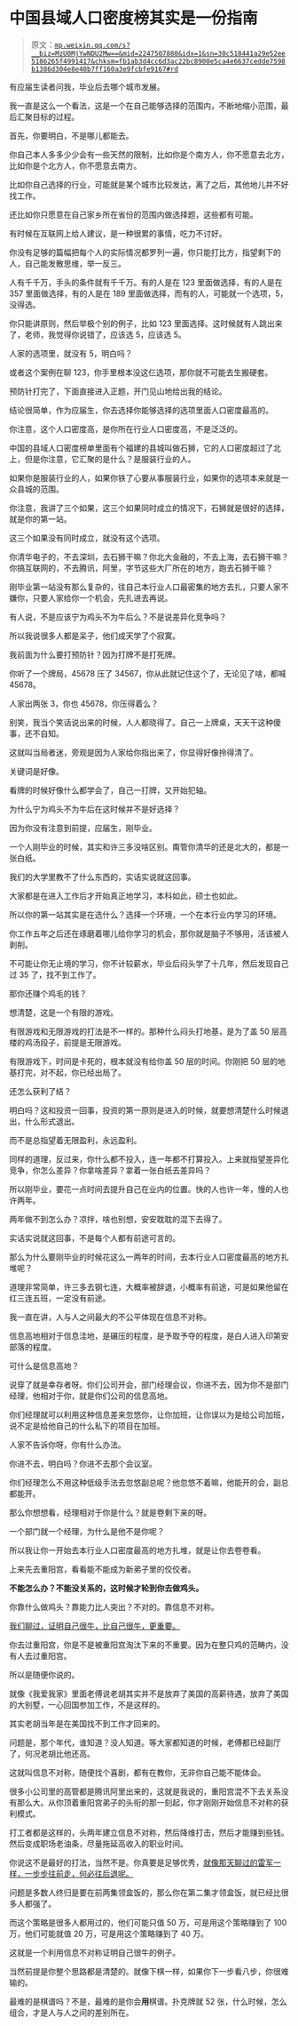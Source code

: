 # 中国县域人口密度榜其实是一份指南

> 原文：[`mp.weixin.qq.com/s?__biz=MzU0MjYwNDU2Mw==&mid=2247507880&idx=1&sn=30c518441a29e52ee5186265f4991417&chksm=fb1ab3d4cc6d3ac22bc8900e5ca4e6637cedde7598b1386d304e8e40b7ff160a3e9fcbfe9167#rd`](http://mp.weixin.qq.com/s?__biz=MzU0MjYwNDU2Mw==&mid=2247507880&idx=1&sn=30c518441a29e52ee5186265f4991417&chksm=fb1ab3d4cc6d3ac22bc8900e5ca4e6637cedde7598b1386d304e8e40b7ff160a3e9fcbfe9167#rd)

有应届生读者问我，毕业后去哪个城市发展。

我一直是这么一个看法，这是一个在自己能够选择的范围内，不断地缩小范围，最后汇聚目标的过程。

首先，你要明白，不是哪儿都能去。

你自己本人多多少少会有一些天然的限制，比如你是个南方人，你不愿意去北方，比如你是个北方人，你不愿意去南方。

比如你自己选择的行业，可能就是某个城市比较发达，离了之后，其他地儿并不好找工作。

还比如你只愿意在自己家乡所在省份的范围内做选择题，这些都有可能。

有时候在互联网上给人建议，是一种很累的事情，吃力不讨好。

你没有足够的篇幅把每个人的实际情况都罗列一遍，你只能打比方，指望剩下的人，自己能发散思维，举一反三。

人有千千万，手头的条件就有千千万。有的人是在 123 里面做选择，有的人是在 357 里面做选择，有的人是在 189 里面做选择，而有的人，可能就一个选项，5，没得选。

你只能讲原则，然后举极个别的例子，比如 123 里面选择。这时候就有人跳出来了，老师，我觉得你说错了，应该选 5，应该选 5。

人家的选项里，就没有 5，明白吗？

或者这个案例在聊 123，你手里根本没这仨选项，那你就不可能去生搬硬套。

预防针打完了，下面直接进入正题，开门见山地给出我的结论。

结论很简单，作为应届生，你去选择你能够选择的选项里面人口密度最高的。

你注意，这个人口密度高，是你所在行业人口密度高，不是泛泛的。

中国的县域人口密度榜单里面有个福建的县城叫做石狮，它的人口密度超过了北上，但是你注意，它汇聚的是什么？是服装行业的人。

如果你是服装行业的人，如果你铁了心要从事服装行业，如果你的选项本来就是一众县城的范围。

你注意，我讲了三个如果，这三个如果同时成立的情况下，石狮就是很好的选择，就是你的第一站。

这三个如果没有同时成立，就没有这个选项。

你清华电子的，不去深圳，去石狮干嘛？你北大金融的，不去上海，去石狮干嘛？你搞互联网的，不去腾讯，阿里，字节这些大厂所在的地方，跑去石狮干嘛？

刚毕业第一站没有那么复杂的，往自己本行业人口最密集的地方去扎，只要人家不嫌你，只要人家给你一个机会，先扎进去再说。

有人说，不是应该宁为鸡头不为牛后么？不是说差异化竞争吗？

所以我说很多人都是呆子，他们成天学了个寂寞。

我前面为什么要打预防针？因为打牌不是打死牌。

你听了一个牌局，45678 压了 34567，你从此就记住这个了，无论见了啥，都喊 45678。

人家出两张 3，你也 45678，你压得着么？

别笑，我当个笑话说出来的时候，人人都晓得了。自己一上牌桌，天天干这种傻事，还不自知。

这就叫当局者迷，旁观是因为人家给你指出来了，你显得好像拎得清了。

关键词是好像。

看牌的时候好像什么都学会了，自己一打牌，又开始犯轴。

为什么宁为鸡头不为牛后在这时候并不是好选择？

因为你没有注意到前提，应届生，刚毕业。

一个人刚毕业的时候，其实和许三多没啥区别。甭管你清华的还是北大的，都是一张白纸。

我们的大学里教不了什么东西的，实话实说就这回事。

大家都是在进入工作后才开始真正地学习，本科如此，硕士也如此。

所以你的第一站其实是在选什么？选择一个环境，一个在本行业内学习的环境。

你工作五年之后还在琢磨着哪儿给你学习的机会，那你就是脑子不够用，活该被人剥削。

不可能让你无止境的学习，你不计较薪水，毕业后闷头学了十几年，然后发现自己过 35 了，找不到工作了。

那你还赚个鸡毛的钱？

想清楚，这是一个有限的游戏。

有限游戏和无限游戏的打法是不一样的。那种什么闷头打地基，是为了盖 50 层高楼的鸡汤段子，前提是无限游戏。

有限游戏下，时间是卡死的，根本就没有给你盖 50 层的时间。你刚把 50 层的地基打完，对不起，你已经出局了。

还怎么获利了结？

明白吗？这和投资一回事，投资的第一原则是进入的时候，就要想清楚什么时候退出，什么形式退出。

而不是总指望着无限盈利，永远盈利。

同样的道理，反过来，你什么都不投入，连一年都不打算投入。上来就指望差异化竞争，你怎么差异？你拿啥差异？拿着一张白纸去差异吗？

所以刚毕业，要花一点时间去提升自己在业内的位置。快的人也许一年，慢的人也许两年。

两年做不到怎么办？凉拌，啥也别想，安安耽耽的混下去得了。

实话实说就这回事，不是每个人都有前途可言的。

那么为什么要刚毕业的时候花这么一两年的时间，去本行业人口密度最高的地方扎堆呢？

道理非常简单，许三多去钢七连，大概率被辞退，小概率有前途，可是如果他留在红三连五班，一定没有前途。

我一直在讲，人与人之间最大的不公平体现在信息不对称。

信息高地相对于信息洼地，是碾压的程度，是予取予夺的程度，是白人进入印第安部落的程度。

可什么是信息高地？

说穿了就是幸存者呀。你们公司开会，部门经理会议，你进不去，因为你不是部门经理，他相对于你，就是你们公司的信息高地。

你们经理就可以利用这种信息差来忽悠你，让你加班，让你误以为是给公司加班，说不定是给他自己的什么私下的项目在加班。

人家不告诉你呀，你有什么办法。

你进不去，明白吗？你进不去那个会议室。

你们经理怎么不用这种低级手法去忽悠副总呢？他忽悠不着嘛，他能开的会，副总都能开。

那么你想想看，经理相对于你是什么？就是卷剩下来的呀。

一个部门就一个经理，为什么是他不是你呢？

所以我让你一开始去本行业人口密度最高的地方扎堆，就是让你去卷卷看。

上来先去重阳宫，看看能不能成为新弟子里的佼佼者。

**不能怎么办？不能没关系的，这时候才轮到你去做鸡头。** 

你靠什么做鸡头？靠能力比人突出？不对的。靠信息不对称。

[我们聊过，证明自己很牛，比自己很牛，更重要。](https://mp.weixin.qq.com/s?__biz=MzU0MjYwNDU2Mw==&mid=2247507863&idx=1&sn=4461e13e40f0bc98e5734fe2fcf03d70&chksm=fb1ab3ebcc6d3afdf9ef0245f551b999e855add92cf22221214e48f8801079b126ed802b7696&token=961116018&lang=zh_CN&scene=21#wechat_redirect) 

你去过重阳宫，你是不是被重阳宫淘汰下来的不重要。因为在整只鸡的范畴内，没有人去过重阳宫。

所以是随便你说的。

就像《我爱我家》里面老傅说老胡其实并不是放弃了美国的高薪待遇，放弃了美国的大别墅，一心回国参加工作，不是这样的。

其实老胡当年是在美国找不到工作才回来的。

问题是，那个年代，谁知道？没人知道。等大家都知道的时候，老傅都已经副厅了，何况老胡比他还高。

这就叫信息不对称，随便找个喜剧，都有在教你，无非你自己能不能体会。

很多小公司里的高管都是腾讯阿里出来的，这就是我说的，重阳宫混不下去关系没有那么大。从你顶着重阳宫弟子的头衔的那一刻起，你才刚刚开始信息不对称的获利模式。

打工者都是这样的，头两年建立信息不对称，然后降维打击，然后才能赚到些钱。然后变成职场老油条，尽量拖延高收入的职业时间。

你说这不是最好的打法，当然不是。你真要是足够优秀，[就像那天聊过的雷军一样，一步步往前走，何必往后退呢。](http://mp.weixin.qq.com/s?__biz=MzU0MjYwNDU2Mw==&mid=2247507816&idx=2&sn=eeeaff6e42e83712d8a722200a4f2109&chksm=fb1ab314cc6d3a027b28281d6a1dc7222116e40ae258c882605944c9a0fc7f8937c743d19a86&scene=21#wechat_redirect)

问题是多数人终归是要在前两集领盒饭的，那么你在第二集才领盒饭，就已经比很多人都强了。

而这个策略是很多人都用过的，他们可能只值 50 万，可是用这个策略赚到了 100 万，他们可能就值 20 万，可是用这个策略赚到了 40 万。

这就是一个利用信息不对称证明自己很牛的例子。

当然前提是你整个思路都是清楚的。就像下棋一样，如果你下一步看八步，你很难输的。

最难的是棋谱吗？不是，最难的是你会**用**棋谱。扑克牌就 52 张，什么时候，怎么组合，才是人与人之间的差别所在。